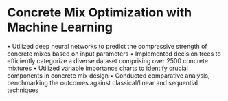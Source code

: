 # Concrete Mix Optimization with Machine Learning

• Utilized deep neural networks to predict the compressive strength of concrete mixes based on input parameters
• Implemented decision trees to efficiently categorize a diverse dataset comprising over 2500 concrete mixtures
• Utilized variable importance charts to identify crucial components in concrete mix design
• Conducted comparative analysis, benchmarking the outcomes against classical/linear and sequential techniques
